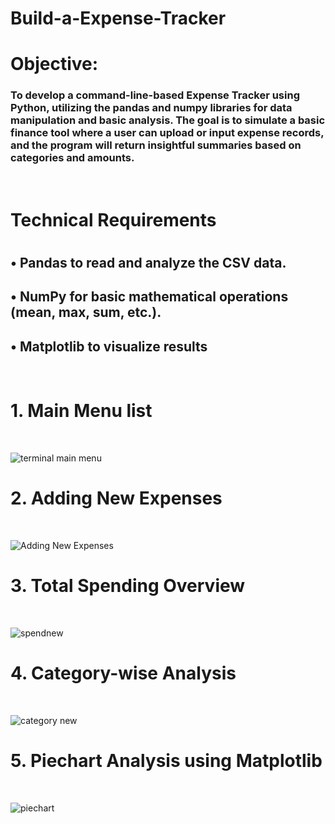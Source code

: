 # Build-a-Expense-Tracker
<h1> Objective:<br/></h1><h3>
To develop a command-line-based Expense Tracker using Python, utilizing
the pandas and numpy libraries for data manipulation and basic analysis.
The goal is to simulate a basic finance tool where a user can upload or input expense
records, and the program will return insightful summaries based on categories and amounts.
</h3><br/>

<h1>Technical Requirements<h1/>
<h2>• Pandas to read and analyze the CSV data.</h2>
<h2>• NumPy for basic mathematical operations (mean, max, sum, etc.).</h2>
<h2>• Matplotlib to visualize results </h2>

<br/>
<h1>1. Main Menu list</h1><br/>

![terminal main menu](https://github.com/user-attachments/assets/630df6ee-08be-48cd-8c32-87ec03cbd148)
<h1>2. Adding New Expenses</h1><br/>

![Adding New Expenses](https://github.com/user-attachments/assets/f1d94c8d-0866-46dc-bd9d-6a1cac8f05b0)
<h1>3. Total Spending Overview</h1><br/>

![spendnew](https://github.com/user-attachments/assets/b73eafff-e12e-48e3-92eb-4394095e77f1)
<h1>4. Category-wise Analysis</h1><br/>

![category new](https://github.com/user-attachments/assets/d63cd81b-c604-40e6-84b0-cb0e6a18e474)
<h1>5. Piechart Analysis using Matplotlib</h1><br/>

![piechart](https://github.com/user-attachments/assets/0917f2fe-1e2b-47c7-9d7c-09f83f2fad57)
